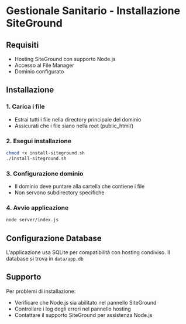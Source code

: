 # Gestionale Sanitario - Installazione SiteGround

## Requisiti
- Hosting SiteGround con supporto Node.js
- Accesso al File Manager
- Dominio configurato

## Installazione

### 1. Carica i file
- Estrai tutti i file nella directory principale del dominio
- Assicurati che i file siano nella root (public_html/)

### 2. Esegui installazione
```bash
chmod +x install-siteground.sh
./install-siteground.sh
```

### 3. Configurazione dominio
- Il dominio deve puntare alla cartella che contiene i file
- Non servono subdirectory specifiche

### 4. Avvio applicazione
```bash
node server/index.js
```

## Configurazione Database
L'applicazione usa SQLite per compatibilità con hosting condiviso.
Il database si trova in `data/app.db`

## Supporto
Per problemi di installazione:
- Verificare che Node.js sia abilitato nel pannello SiteGround
- Controllare i log degli errori nel pannello hosting
- Contattare il supporto SiteGround per assistenza Node.js

